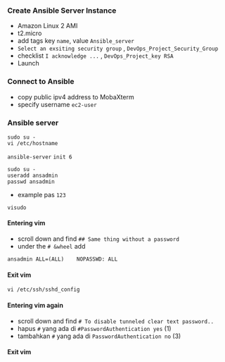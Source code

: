 ### Create Ansible Server Instance
- Amazon Linux 2 AMI
- t2.micro
- add tags key `name`, value `Ansible_server`
- `Select an exsiting security group` , `DevOps_Project_Security_Group`
- checklist `I acknowledge ...` , `DevOps_Project_key RSA`
- Launch

### Connect to Ansible
- copy public ipv4 address to MobaXterm
- specify username `ec2-user`

### Ansible server
```
sudo su -
vi /etc/hostname
```
`ansible-server`
`init 6`
```
sudo su -
useradd ansadmin
passwd ansadmin
```
- example pas `123`
```
visudo
```
#### Entering vim
- scroll down and find `## Same thing without a password`
- under the `# &wheel` add
```
ansadmin ALL=(ALL)    NOPASSWD: ALL
```
#### Exit vim
```
vi /etc/ssh/sshd_config
```
#### Entering vim again
- scroll down and find `# To disable tunneled clear text password..`
- hapus `#` yang ada di `#PasswordAuthentication yes` (1)
- tambahkan `#` yang ada di `PasswordAuthentication no` (3)
#### Exit vim
